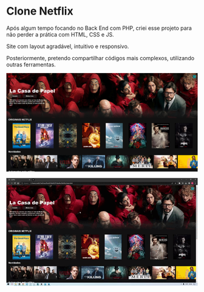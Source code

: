 # Clone Netflix

Após algum tempo focando no Back End com PHP, criei esse projeto para não perder a prática com HTML, CSS e JS.

Site com layout agradável, intuitivo e responsivo.

Posteriormente, pretendo compartilhar códigos mais complexos, utilizando outras ferramentas.

<p align="center">
 <img src="imagens/to_readme/layout1.png" alt="" width="700px">
</p>

<p align="center">
 <img src="imagens/to_readme/21.gif" alt="" width="700px">
</p>
